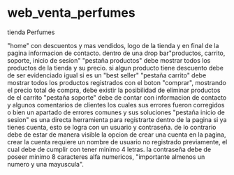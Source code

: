 # web_venta_perfumes

tienda
Perfumes 

"home" con descuentos y mas vendidos, logo de la tienda y en final de la pagina informacion de contacto. dentro de una drop bar"productos, carrito, soporte, inicio de sesion"
"pestaña productos" debe mostrar todos los productos de la tienda y su precio. si algun producto tiene descuento debe de ser evidenciado igual si es un "best seller"
"pestaña carrito" debe mostrar todos los productos registrados con el boton "comprar", mostrando el precio total de compra, debe existir la posibilidad de eliminar productos de el carrito
"pestaña soporte" debe de contar con informacion de contacto y algunos comentarios de clientes los cuales sus errores fueron corregidos o bien un apartado de errores comunes y sus soluciones 
"pestaña inicio de sesion" es una directa herramienta para registrarte dentro de la pagina si ya tienes cuenta, esto se logra con un usuario y contraseña. de lo contrario debe de estar de manera visible la opcion de crear una cuenta en la pagina, crear la cuenta requiere un nombre de usuario no registrado previamente, el cual debe de cumplir con tener minimo 4 letras. la contraseña debe de poseer minimo 8 caracteres alfa numericos, "importante almenos un numero y una mayuscula".
